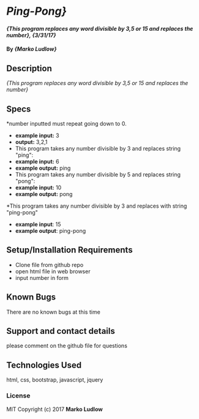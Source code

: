 # _Ping-Pong}_

#### _{This program replaces any word divisible by 3,5 or 15 and replaces the number}, {3/31/17}_

#### By _**{Marko Ludlow}**_

## Description

_{This program replaces any word divisible by 3,5 or 15 and replaces the number}_

## Specs

*number inputted must repeat going down to 0.
* **example input:** 3
* **output:** 3,2,1
* This program takes any number divisible by 3 and replaces string "ping":
* **example input:** 6
* **example output:** ping
* This program takes any number divisible by 5 and replaces string "pong":
* **example input:** 10
* **example output:** pong

*This program takes any number divisible by 3 and replaces with string "ping-pong"
* **example input**: 15
* **example output**: ping-pong


## Setup/Installation Requirements

* Clone file from github repo
* open html file in web browser
* input number in form

## Known Bugs

There are no known bugs at this time

## Support and contact details

please comment on the github file for questions

## Technologies Used

html, css, bootstrap, javascript, jquery

### License

MIT
Copyright (c) 2017 **Marko Ludlow**
